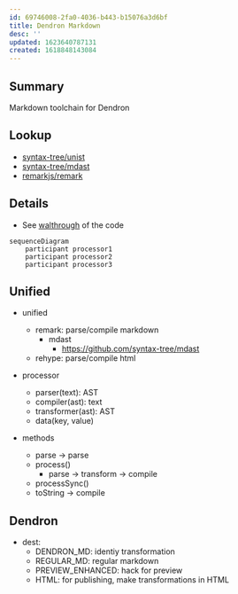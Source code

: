 ```yaml
---
id: 69746008-2fa0-4036-b443-b15076a3d6bf
title: Dendron Markdown
desc: ''
updated: 1623640787131
created: 1618848143084
---
```


## Summary

Markdown toolchain for Dendron


## Lookup
- [syntax-tree/unist](https://github.com/syntax-tree/unist#unist-utilities)
- [syntax-tree/mdast](https://github.com/syntax-tree/mdast#list-of-utilities)
- [remarkjs/remark](https://github.com/remarkjs/remark/blob/main/doc/plugins.md)


## Details
- See [walthrough](https://youtu.be/uEOnZiZaiCc) of the code 

```mermaid
sequenceDiagram
	participant processor1
	participant processor2
	participant processor3

```

## Unified
- unified
	- remark: parse/compile markdown
		- mdast
			- https://github.com/syntax-tree/mdast
	- rehype: parse/compile html

- processor
	- parser(text): AST
	- compiler(ast): text
	- transformer(ast): AST
	- data(key, value)
- methods
	- parse -> parse
	- process()
		- parse -> transform -> compile
	- processSync()
	- toString -> compile

## Dendron
- dest:
	- DENDRON_MD: identiy transformation
	- REGULAR_MD: regular markdown
	- PREVIEW_ENHANCED: hack for preview
	- HTML: for publishing, make transformations in HTML
